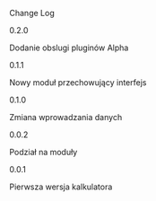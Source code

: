 Change Log

0.2.0

Dodanie obslugi pluginów Alpha

0.1.1

Nowy moduł przechowujący interfejs

0.1.0

Zmiana wprowadzania danych

0.0.2

Podział na moduły

0.0.1

Pierwsza wersja kalkulatora
